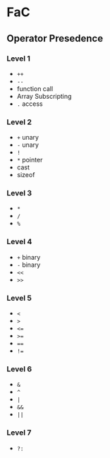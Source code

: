 # FaC

## Operator Presedence

### Level 1
- `++`
- `--`
- function call
- Array Subscripting
- `.` access

### Level 2
- `+` unary
- `-` unary
- `!`
- `*` pointer
- cast
- sizeof

### Level 3
- `*`
- `/`
- `%`

### Level 4
- `+` binary
- `-` binary
- `<<`
- `>>`

### Level 5
- `<`
- `>`
- `<=`
- `>=`
- `==`
- `!=`

### Level 6
- `&`
- `^`
- `|`
- `&&`
- `||`

### Level 7
- `?:`

